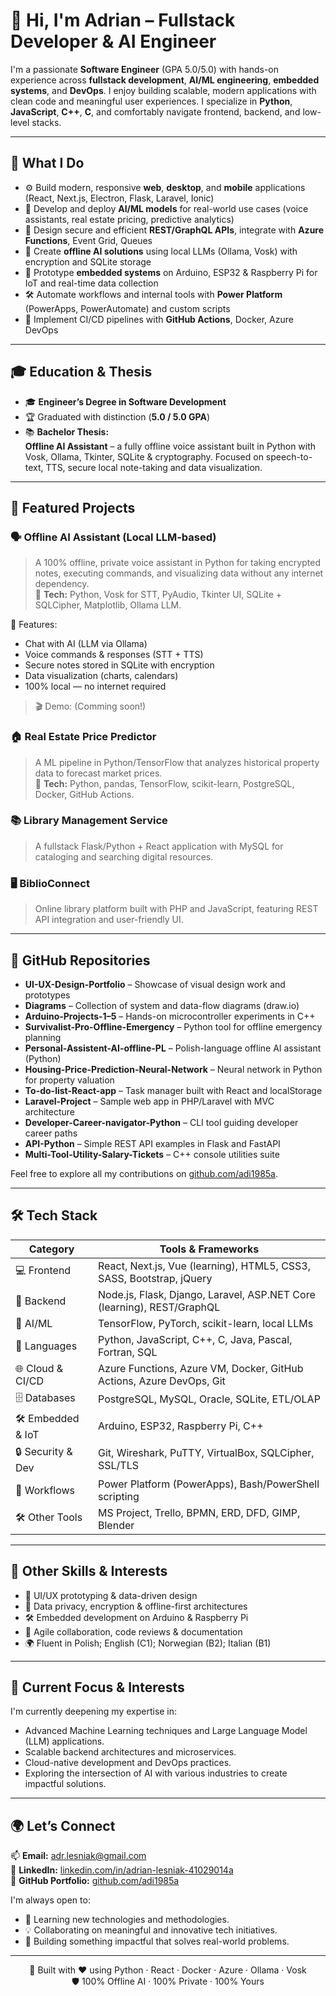 # 👋 Hi, I'm Adrian – Fullstack Developer & AI Engineer

I'm a passionate **Software Engineer** (GPA 5.0/5.0) with hands-on experience across **fullstack development**, **AI/ML engineering**, **embedded systems**, and **DevOps**. I enjoy building scalable, modern applications with clean code and meaningful user experiences. I specialize in **Python**, **JavaScript**, **C++**, **C**, and comfortably navigate frontend, backend, and low-level stacks.

---

## 🚀 What I Do

- ⚙️ Build modern, responsive **web**, **desktop**, and **mobile** applications (React, Next.js, Electron, Flask, Laravel, Ionic)
- 🤖 Develop and deploy **AI/ML models** for real-world use cases (voice assistants, real estate pricing, predictive analytics)
- 📡 Design secure and efficient **REST/GraphQL APIs**, integrate with **Azure Functions**, Event Grid, Queues
- 🧠 Create **offline AI solutions** using local LLMs (Ollama, Vosk) with encryption and SQLite storage
- 🔧 Prototype **embedded systems** on Arduino, ESP32 & Raspberry Pi for IoT and real-time data collection
- 🛠 Automate workflows and internal tools with **Power Platform** (PowerApps, PowerAutomate) and custom scripts
- 🚀 Implement CI/CD pipelines with **GitHub Actions**, Docker, Azure DevOps


---

## 🎓 Education & Thesis

- 🎓 **Engineer’s Degree in Software Development**
- 🏆 Graduated with distinction (**5.0 / 5.0 GPA**)
- 📚 **Bachelor Thesis:**  
  **Offline AI Assistant** – a fully offline voice assistant built in Python with Vosk, Ollama, Tkinter, SQLite & cryptography.
  Focused on speech-to-text, TTS, secure local note-taking and data visualization.

---

## 🧠 Featured Projects

### 🗣️ Offline AI Assistant (Local LLM-based)

> A 100% offline, private voice assistant in Python for taking encrypted notes, executing commands, and visualizing data without any internet dependency.  
> 🔐 **Tech:** Python, Vosk for STT, PyAudio, Tkinter UI, SQLite + SQLCipher, Matplotlib, Ollama LLM.

📌 Features:
- Chat with AI (LLM via Ollama)
- Voice commands & responses (STT + TTS)
- Secure notes stored in SQLite with encryption
- Data visualization (charts, calendars)
- 100% local — no internet required

>🎬 Demo: (Comming soon!)

### 🏠 Real Estate Price Predictor

> A ML pipeline in Python/TensorFlow that analyzes historical property data to forecast market prices.  
> 🔐 **Tech:** Python, pandas, TensorFlow, scikit-learn, PostgreSQL, Docker, GitHub Actions.

### 📚 Library Management Service
> A fullstack Flask/Python + React application with MySQL for cataloging and searching digital resources.

### 🖥️ BiblioConnect
> Online library platform built with PHP and JavaScript, featuring REST API integration and user-friendly UI.

---

## 📂 GitHub Repositories

- **UI-UX-Design-Portfolio** – Showcase of visual design work and prototypes  
- **Diagrams** – Collection of system and data-flow diagrams (draw.io)  
- **Arduino-Projects-1–5** – Hands-on microcontroller experiments in C++  
- **Survivalist-Pro-Offline-Emergency** – Python tool for offline emergency planning  
- **Personal-Assistent-AI-offline-PL** – Polish-language offline AI assistant (Python)  
- **Housing-Price-Prediction-Neural-Network** – Neural network in Python for property valuation  
- **To-do-list-React-app** – Task manager built with React and localStorage  
- **Laravel-Project** – Sample web app in PHP/Laravel with MVC architecture  
- **Developer-Career-navigator-Python** – CLI tool guiding developer career paths  
- **API-Python** – Simple REST API examples in Flask and FastAPI  
- **Multi-Tool-Utility-Salary-Tickets** – C++ console utilities suite

Feel free to explore all my contributions on [github.com/adi1985a](https://github.com/adi1985a).

---

## 🛠 Tech Stack

| Category           | Tools & Frameworks                                                                 |
|--------------------|------------------------------------------------------------------------------------|
| 💻 Frontend        | React, Next.js, Vue (learning), HTML5, CSS3, SASS, Bootstrap, jQuery               |
| 🔧 Backend         | Node.js, Flask, Django, Laravel, ASP.NET Core (learning), REST/GraphQL             |
| 🧠 AI/ML           | TensorFlow, PyTorch, scikit-learn, local LLMs                               |
| 💬 Languages       | Python, JavaScript, C++, C, Java, Pascal, Fortran, SQL                 |
| 🌐 Cloud & CI/CD   | Azure Functions, Azure VM, Docker, GitHub Actions, Azure DevOps, Git               |
| 🗄️ Databases       | PostgreSQL, MySQL, Oracle, SQLite, ETL/OLAP                                 |
| 🛠 Embedded & IoT  | Arduino, ESP32, Raspberry Pi, C++                                               |
| 🔒 Security & Dev  | Git, Wireshark, PuTTY, VirtualBox, SQLCipher, SSL/TLS                              |
| 🔄 Workflows       | Power Platform (PowerApps), Bash/PowerShell scripting               |
| 🛠 Other Tools     | MS Project, Trello, BPMN, ERD, DFD, GIMP, Blender  

---

## 🧩 Other Skills & Interests

- 🎨 UI/UX prototyping & data-driven design  
- 🔐 Data privacy, encryption & offline-first architectures  
- 🛠️ Embedded development on Arduino & Raspberry Pi  
- 🤝 Agile collaboration, code reviews & documentation  
- 🌍 Fluent in Polish; English (C1); Norwegian (B2); Italian (B1)

---

## 🌱 Current Focus & Interests

I'm currently deepening my expertise in:
*   Advanced Machine Learning techniques and Large Language Model (LLM) applications.
*   Scalable backend architectures and microservices.
*   Cloud-native development and DevOps practices.
*   Exploring the intersection of AI with various industries to create impactful solutions.

---

## 🌍 Let’s Connect

📫 **Email:** [adr.lesniak@gmail.com](mailto:adr.lesniak@gmail.com)  
💼 **LinkedIn:** [linkedin.com/in/adrian-lesniak-41029014a](https://linkedin.com/in/adrian-lesniak-41029014a)  
📁 **GitHub Portfolio:** [github.com/adi1985a](https://github.com/adi1985a)

I'm always open to:
*   🧠 Learning new technologies and methodologies.
*   💡 Collaborating on meaningful and innovative tech initiatives.
*   🚀 Building something impactful that solves real-world problems.

---

<div align="center">

🧠 Built with ❤️ using Python · React · Docker · Azure · Ollama · Vosk  
🛡️ 100% Offline AI · 100% Private · 100% Yours

</div>
